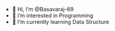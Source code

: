 - 👋 Hi, I’m @Basavaraj-69
- 👀 I’m interested in Programming 
- 🌱 I’m currently learning Data Structure


<!---
Basavaraj-69/Basavaraj-69 is a ✨ special ✨ repository because its `README.md` (this file) appears on your GitHub profile.
You can click the Preview link to take a look at your changes.
--->
